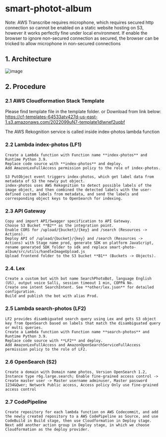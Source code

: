 # smart-photot-album

Note: AWS Transcribe requires microphone, which requires secured http connection so cannot be enabled on a static website hosting on S3, however it works perfectly fine under local environment. If enable the browser to ignore non-secured connection as secured, the browser can be tricked to allow microphone in non-secured connections

## 1. Architecture
![image](https://user-images.githubusercontent.com/49350284/162481178-12d81ad0-c625-4a2c-baef-ef59285a2996.png)


## 2. Procedure

### 2.1 AWS Cloudformation Stack Template
  Please find template file in the template folder.
  or 
  Download from link below:
  https://cf-templates-64533atv427d-us-east-1.s3.amazonaws.com/2022099uN7-template1dlwnef2uqbf
  
  The AWS Rekognition service is called inside index-photos lambda function
  
### 2.2 Lambda index-photos (LF1)
    Create a Lambda function with Function name **index-photos** and Runtime Python 3.9.
    Replace code source with **index-photos** and deploy.
    Add AmazonLexFullAccess permission policy to the role of index-photos.

    S3 PutObject event triggers index-photos, which get label data from metadata of S3 the newly put object.
    index-photos uses AWS Rekognition to detect possible labels of the image object, and then combined the detected labels with the user-defined custom labels from metadata, and send the labels and corresponding object keys to OpenSearch for indexing.

### 2.3 API Gateway

    Copy and import API/Swagger specification to API Gateway.
    Choose S3 Bucket **B2** as the integration point.
    Enable CORS for /upload/{bucket}/{key} and /search (Resources -> Actions).
    Deploy API of /upload/{bucket}/{key} and /search (Resources -> Actions) with Stage name prod, generate SDK on platform JavaScript, rename generated SDK folder to sdk and replace smart-photo-album/src/utils/handleImageUpload.js
    Upload frontend folder to the S3 bucket **B1** (Buckets -> Objects).

### 2.4. Lex
    Create a custom bot with bot name SearchPhotoBot, language English (US), output voice Salli, session timeout 1 min, COPPA No.
    Create one intent SearchIntent. See **other/lex.json** for detailed configuration.
    Build and publish the bot with alias Prod.
    
### 2.5 Lambda search-photos (LF2)
    LF2 provides disambiguated search query using Lex and gets S3 object key from OpenSearch based on labels that match the disambiguated query or multi queries.
    Create a Lambda function with Function name **search-photos** and Runtime Python 3.9.
    Replace code source with **LF2** and deploy.
    Add AmazonLexFullAccess and AmazonOpenSearchServiceFullAccess permission policy to the role of LF2.
 
### 2.6 OpenSearch (S2)
    Create a domain with Domain name photos, Version OpenSearch 1.2, Instance type r6g.large.search; Enable fine-grained access control -> Create master user -> Master username adminuser, Master password 1234&Qwer; Network Public access, Access policy Only use fine-grained access control

### 2.7 CodePipeline
    Create repository for each lambda function on AWS Codecommit, and add the newly created repository to a AWS CodePipeline as Source, and use CodeBuild in Build stage, then use Cloudformation in Deploy stage. Next add another action group in Deploy stage, in which we choose Cloudformation as the deploy provider.
